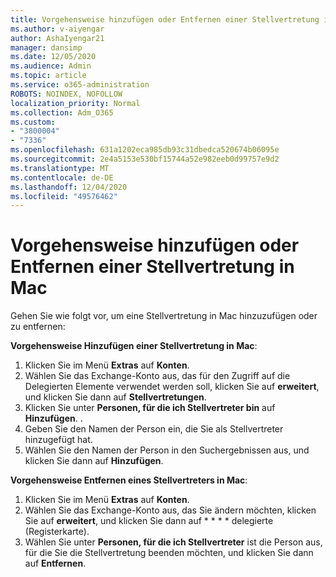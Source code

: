```yaml
---
title: Vorgehensweise hinzufügen oder Entfernen einer Stellvertretung in Mac
ms.author: v-aiyengar
author: AshaIyengar21
manager: dansimp
ms.date: 12/05/2020
ms.audience: Admin
ms.topic: article
ms.service: o365-administration
ROBOTS: NOINDEX, NOFOLLOW
localization_priority: Normal
ms.collection: Adm_O365
ms.custom:
- "3800004"
- "7336"
ms.openlocfilehash: 631a1202eca985db93c31dbedca520674b06095e
ms.sourcegitcommit: 2e4a5153e530bf15744a52e982eeb0d99757e9d2
ms.translationtype: MT
ms.contentlocale: de-DE
ms.lasthandoff: 12/04/2020
ms.locfileid: "49576462"
---
```

# <a name="how-to-add-or-remove-a-delegate-in-mac"></a>Vorgehensweise hinzufügen oder Entfernen einer Stellvertretung in Mac

Gehen Sie wie folgt vor, um eine Stellvertretung in Mac hinzuzufügen oder zu entfernen:

**Vorgehensweise Hinzufügen einer Stellvertretung in Mac**:

1. Klicken Sie im Menü **Extras** auf **Konten**.
1. Wählen Sie das Exchange-Konto aus, das für den Zugriff auf die Delegierten Elemente verwendet werden soll, klicken Sie auf **erweitert**, und klicken Sie dann auf **Stellvertretungen**.
1. Klicken Sie unter **Personen, für die ich Stellvertreter bin** auf **Hinzufügen**. .
1. Geben Sie den Namen der Person ein, die Sie als Stellvertreter hinzugefügt hat.
1. Wählen Sie den Namen der Person in den Suchergebnissen aus, und klicken Sie dann auf **Hinzufügen**.
 
**Vorgehensweise Entfernen eines Stellvertreters in Mac**:

1. Klicken Sie im Menü **Extras** auf **Konten**.
1. Wählen Sie das Exchange-Konto aus, das Sie ändern möchten, klicken Sie auf **erweitert**, und klicken Sie dann auf * * * * delegierte (Registerkarte).
1. Wählen Sie unter **Personen, für die ich Stellvertreter** ist die Person aus, für die Sie die Stellvertretung beenden möchten, und klicken Sie dann auf **Entfernen**.
